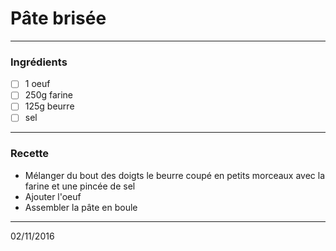 # Pâte brisée

---

### Ingrédients

- [ ] 1 oeuf
- [ ] 250g farine
- [ ] 125g beurre
- [ ] sel

---

### Recette

- Mélanger du bout des doigts le beurre coupé en petits morceaux avec la farine et une pincée de sel
- Ajouter l'oeuf
- Assembler la pâte en boule

---

02/11/2016
